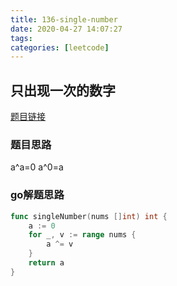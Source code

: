 ```yaml
---
title: 136-single-number
date: 2020-04-27 14:07:27
tags: 
categories: [leetcode]
---
```


## 只出现一次的数字

[题目链接](https://leetcode-cn.com/problems/single-number/) 

### 题目思路

a^a=0
a^0=a

### go解题思路

```go
func singleNumber(nums []int) int {
	a := 0
	for _, v := range nums {
		a ^= v
	}
	return a
}

```


